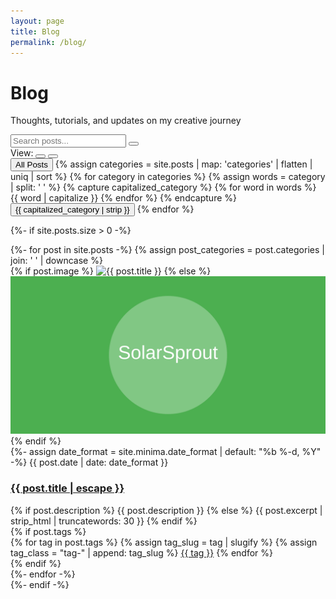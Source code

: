 ```yaml
---
layout: page
title: Blog
permalink: /blog/
---
```


<div class="blog-posts">
  <div class="blog-header">
    <h1>Blog</h1>
    <p class="subtitle">Thoughts, tutorials, and updates on my creative journey</p>
  </div>
  
  <div class="blog-search-container">
    <div class="search-input-wrapper">
      <input type="text" id="blog-search-input" placeholder="Search posts..." aria-label="Search blog posts">
      <button id="clear-search" aria-label="Clear search">
        <i class="fas fa-times"></i>
      </button>
    </div>
  </div>
  
  <div class="view-options">
    <div class="view-toggle">
      <span class="view-label">View:</span>
      <button type="button" data-view="regular" class="view-button active" aria-label="Regular view">
        <i class="fas fa-th-large"></i>
      </button>
      <button type="button" data-view="compact" class="view-button" aria-label="Compact view">
        <i class="fas fa-list"></i>
      </button>
    </div>
  </div>
  
  <div class="category-filter">
    <button type="button" data-category="all" class="filter-button active">All Posts</button>
    {% assign categories = site.posts | map: 'categories' | flatten | uniq | sort %}
    {% for category in categories %}
      {% assign words = category | split: ' ' %}
      {% capture capitalized_category %}
        {% for word in words %}
          {{ word | capitalize }}
        {% endfor %}
      {% endcapture %}
      <button type="button" data-category="{{ category | downcase }}" class="filter-button">{{ capitalized_category | strip }}</button>
    {% endfor %}
  </div>
  
  {%- if site.posts.size > 0 -%}
    <div class="post-list" data-current-view="regular">
      <div id="no-results-message" style="display: none;">
        <p>No posts found matching your search. Try different keywords or <button id="reset-search">view all posts</button>.</p>
      </div>
      {%- for post in site.posts -%}
      {% assign post_categories = post.categories | join: ' ' | downcase %}
      <div class="post-row" data-categories="{{ post_categories }}">
        <div class="post-image">
          {% if post.image %}
            <img src="{{ post.image | relative_url }}" alt="{{ post.title }}">
          {% else %}
            <img src="/assets/images/default-post.svg" alt="{{ post.title }}">
          {% endif %}
        </div>
        <div class="post-content">
          {%- assign date_format = site.minima.date_format | default: "%b %-d, %Y" -%}
          <span class="post-meta">{{ post.date | date: date_format }}</span>
          <h3 class="post-title">
            <a href="{{ post.url | relative_url }}">{{ post.title | escape }}</a>
          </h3>
          <div class="post-excerpt">
            {% if post.description %}
              {{ post.description }}
            {% else %}
              {{ post.excerpt | strip_html | truncatewords: 30 }}
            {% endif %}
          </div>
          {% if post.tags %}
          <div class="post-tags">
            {% for tag in post.tags %}
              {% assign tag_slug = tag | slugify %}
              {% assign tag_class = "tag-" | append: tag_slug %}
              <a href="/tag/{{ tag_slug }}" class="post-tag {{ tag_class }}">{{ tag }}</a>
            {% endfor %}
          </div>
          {% endif %}
        </div>
      </div>
      {%- endfor -%}
    </div>
  {%- endif -%}
</div>

<script src="{{ '/assets/js/blog-search.js' | relative_url }}" defer></script>
<script src="{{ '/assets/js/blog-view-toggle.js' | relative_url }}" defer></script>
